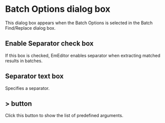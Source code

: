 # Batch Options dialog box

This dialog box appears when the
Batch Options is selected in the Batch Find/Replace dialog box.

## Enable Separator check box

If this box is checked, EmEditor enables separator when extracting matched results in batches.

## Separator text box

Specifies a separator.

## \> button

Click this button to show the list of predefined arguments.


